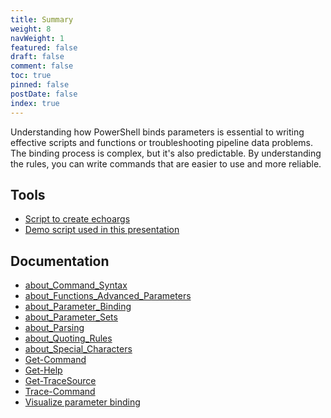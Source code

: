 ```yaml
---
title: Summary
weight: 8
navWeight: 1
featured: false
draft: false
comment: false
toc: true
pinned: false
postDate: false
index: true
---
```

<!-- markdownlint-disable MD041 -->

Understanding how PowerShell binds parameters is essential to writing effective scripts and
functions or troubleshooting pipeline data problems. The binding process is complex, but it's also
predictable. By understanding the rules, you can write commands that are easier to use and more
reliable.

## Tools

- [Script to create echoargs][02]
- [Demo script used in this presentation][01]

## Documentation

- [about_Command_Syntax][03]
- [about_Functions_Advanced_Parameters][04]
- [about_Parameter_Binding][05]
- [about_Parameter_Sets][06]
- [about_Parsing][07]
- [about_Quoting_Rules][08]
- [about_Special_Characters][09]
- [Get-Command][10]
- [Get-Help][11]
- [Get-TraceSource][12]
- [Trace-Command][13]
- [Visualize parameter binding][14]

<!-- link references -->
[01]: https://github.com/sdwheeler/seanonit/blob/main/content/downloads/binding/binding.ps1
[02]: https://github.com/sdwheeler/seanonit/blob/main/content/downloads/binding/make-echoargs.ps1
[03]: https://learn.microsoft.com/powershell/module/microsoft.powershell.core/about/about_command_syntax
[04]: https://learn.microsoft.com/powershell/module/microsoft.powershell.core/about/about_functions_advanced_parameters#attributes-of-parameters
[05]: https://learn.microsoft.com/powershell/module/microsoft.powershell.core/about/about_parameter_binding
[06]: https://learn.microsoft.com/powershell/module/microsoft.powershell.core/about/about_parameter_sets
[07]: https://learn.microsoft.com/powershell/module/microsoft.powershell.core/about/about_parsing
[08]: https://learn.microsoft.com/powershell/module/microsoft.powershell.core/about/about_quoting_rules
[09]: https://learn.microsoft.com/powershell/module/microsoft.powershell.core/about/about_special_characters
[10]: https://learn.microsoft.com/powershell/module/microsoft.powershell.core/get-command
[11]: https://learn.microsoft.com/powershell/module/microsoft.powershell.core/get-help
[12]: https://learn.microsoft.com/powershell/module/microsoft.powershell.utility/get-tracesource
[13]: https://learn.microsoft.com/powershell/module/microsoft.powershell.utility/trace-command
[14]: https://learn.microsoft.com/powershell/scripting/learn/deep-dives/visualize-parameter-binding
